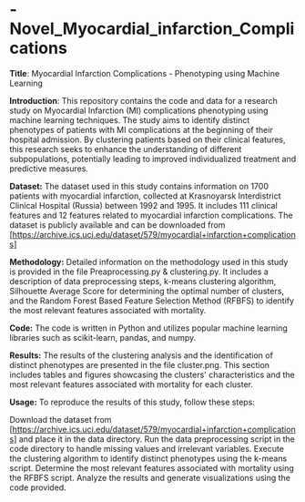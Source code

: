 # -Novel_Myocardial_infarction_Complications
**Title**: Myocardial Infarction Complications - Phenotyping using Machine Learning

**Introduction**:
This repository contains the code and data for a research study on Myocardial Infarction (MI) complications phenotyping using machine learning techniques. The study aims to identify distinct phenotypes of patients with MI complications at the beginning of their hospital admission. By clustering patients based on their clinical features, this research seeks to enhance the understanding of different subpopulations, potentially leading to improved individualized treatment and predictive measures.

**Dataset:**
The dataset used in this study contains information on 1700 patients with myocardial infarction, collected at Krasnoyarsk Interdistrict Clinical Hospital (Russia) between 1992 and 1995. It includes 111 clinical features and 12 features related to myocardial infarction complications. The dataset is publicly available and can be downloaded from [https://archive.ics.uci.edu/dataset/579/myocardial+infarction+complications]

**Methodology:**
Detailed information on the methodology used in this study is provided in the file Preaprocessing.py & clustering.py. It includes a description of data preprocessing steps, k-means clustering algorithm, Silhouette Average Score for determining the optimal number of clusters, and the Random Forest Based Feature Selection Method (RFBFS) to identify the most relevant features associated with mortality.

**Code:**
The code is written in Python and utilizes popular machine learning libraries such as scikit-learn, pandas, and numpy.

**Results:**
The results of the clustering analysis and the identification of distinct phenotypes are presented in the file cluster.png. This section includes tables and figures showcasing the clusters' characteristics and the most relevant features associated with mortality for each cluster.

**Usage:**
To reproduce the results of this study, follow these steps:

Download the dataset from [https://archive.ics.uci.edu/dataset/579/myocardial+infarction+complications] and place it in the data directory.
Run the data preprocessing script in the code directory to handle missing values and irrelevant variables.
Execute the clustering algorithm to identify distinct phenotypes using the k-means script.
Determine the most relevant features associated with mortality using the RFBFS script.
Analyze the results and generate visualizations using the code provided.
